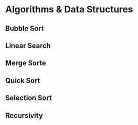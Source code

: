 # Algorithms & Data Structures

## Bubble Sort

## Linear Search

## Merge Sorte

## Quick Sort

## Selection Sort

## Recursivity
